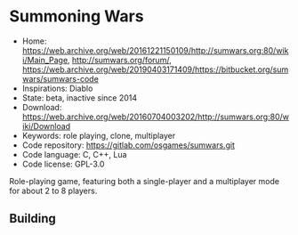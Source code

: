 # Summoning Wars

- Home: <https://web.archive.org/web/20161221150109/http://sumwars.org:80/wiki/Main_Page>, http://sumwars.org/forum/, https://web.archive.org/web/20190403171409/https://bitbucket.org/sumwars/sumwars-code
- Inspirations: Diablo
- State: beta, inactive since 2014
- Download: <https://web.archive.org/web/20160704003202/http://sumwars.org:80/wiki/Download>
- Keywords: role playing, clone, multiplayer
- Code repository: https://gitlab.com/osgames/sumwars.git
- Code language: C, C++, Lua
- Code license: GPL-3.0

Role-playing game, featuring both a single-player and a multiplayer mode for about 2 to 8 players.

## Building
